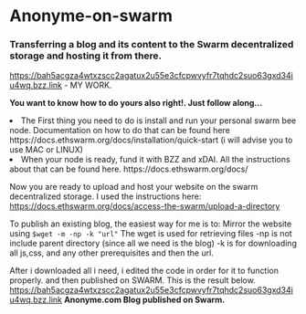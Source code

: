 # Anonyme-on-swarm
<h3>Transferring a blog and its content to the Swarm decentralized storage and hosting it from there.</h3>

https://bah5acgza4wtxzscc2agatux2u55e3cfcpwvyfr7tqhdc2suo63gxd34iu4wq.bzz.link - MY WORK.

**You want to know how to do yours also right!. Just follow along...**

  <li>The First thing you need to do is install and run your personal swarm bee node.
    Documentation on how to do that can be found here https://docs.ethswarm.org/docs/installation/quick-start (i will advise you to use MAC or LINUX)
  <li> When your node is ready, fund it with BZZ and xDAI. All the instructions about that can be found here. https://docs.ethswarm.org/docs/

Now you are ready to upload and host your website on the swarm decentralized storage. I used the instructions here: https://docs.ethswarm.org/docs/access-the-swarm/upload-a-directory

To publish an existing blog, the easiest way for me is to:
    Mirror the website using 
    ```
    $wget -m -np -k "url"
    ```
    The wget is used for retrieving files
    -np is not include parent directory (since all we need is the blog)
    -k is for downloading all js,css, and any other prerequisites
    and then the url.
    
  After i downloaded all i need, i edited the code in order for it to function properly.
    and then published on SWARM. This is the result below.
    https://bah5acgza4wtxzscc2agatux2u55e3cfcpwvyfr7tqhdc2suo63gxd34iu4wq.bzz.link
    **Anonyme.com Blog published on Swarm.**
